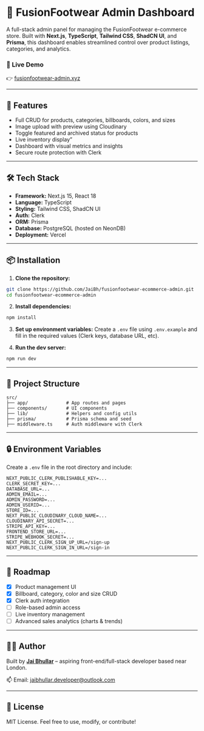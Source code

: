 # 🧩 FusionFootwear Admin Dashboard

A full-stack admin panel for managing the FusionFootwear e-commerce store. Built with **Next.js**, **TypeScript**, **Tailwind CSS**, **ShadCN UI**, and **Prisma**, this dashboard enables streamlined control over product listings, categories, and analytics.

### 🔗 Live Demo

👉 [fusionfootwear-admin.xyz](https://www.fusionfootwear-admin.xyz)

---

## 🚀 Features

- Full CRUD for products, categories, billboards, colors, and sizes
- Image upload with preview using Cloudinary
- Toggle featured and archived status for products
- Live inventory display”
- Dashboard with visual metrics and insights
- Secure route protection with Clerk

---

## 🛠 Tech Stack

- **Framework:** Next.js 15, React 18
- **Language:** TypeScript
- **Styling:** Tailwind CSS, ShadCN UI
- **Auth:** Clerk
- **ORM:** Prisma
- **Database:** PostgreSQL (hosted on NeonDB)
- **Deployment:** Vercel

---

## 📦 Installation

1. **Clone the repository:**

```bash
git clone https://github.com/JaiBh/fusionfootwear-ecommerce-admin.git
cd fusionfootwear-ecommerce-admin
```

2. **Install dependencies:**

```bash
npm install
```

3. **Set up environment variables:**
   Create a `.env` file using `.env.example` and fill in the required values (Clerk keys, database URL, etc).

4. **Run the dev server:**

```bash
npm run dev
```

---

## 📁 Project Structure

```
src/
├── app/              # App routes and pages
├── components/       # UI components
├── lib/              # Helpers and config utils
├── prisma/           # Prisma schema and seed
├── middleware.ts     # Auth middleware with Clerk
```

---

## 🔒 Environment Variables

Create a `.env` file in the root directory and include:

```
NEXT_PUBLIC_CLERK_PUBLISHABLE_KEY=...
CLERK_SECRET_KEY=...
DATABASE_URL=...
ADMIN_EMAIL=...
ADMIN_PASSWORD=...
ADMIN_USERID=...
STORE_ID=...
NEXT_PUBLIC_CLOUDINARY_CLOUD_NAME=...
CLOUDINARY_API_SECRET=...
STRIPE_API_KEY=...
FRONTEND_STORE_URL=...
STRIPE_WEBHOOK_SECRET=...
NEXT_PUBLIC_CLERK_SIGN_UP_URL=/sign-up
NEXT_PUBLIC_CLERK_SIGN_IN_URL=/sign-in
```

---

## 📌 Roadmap

- [x] Product management UI
- [x] Billboard, category, color and size CRUD
- [x] Clerk auth integration
- [ ] Role-based admin access
- [ ] Live inventory management
- [ ] Advanced sales analytics (charts & trends)

---

## 🧑‍💻 Author

Built by [**Jai Bhullar**](https://jaibh-portfolio.vercel.app/) – aspiring front-end/full-stack developer based near London.

📫 Email: jaibhullar.developer@outlook.com

---

## 📝 License

MIT License. Feel free to use, modify, or contribute!
